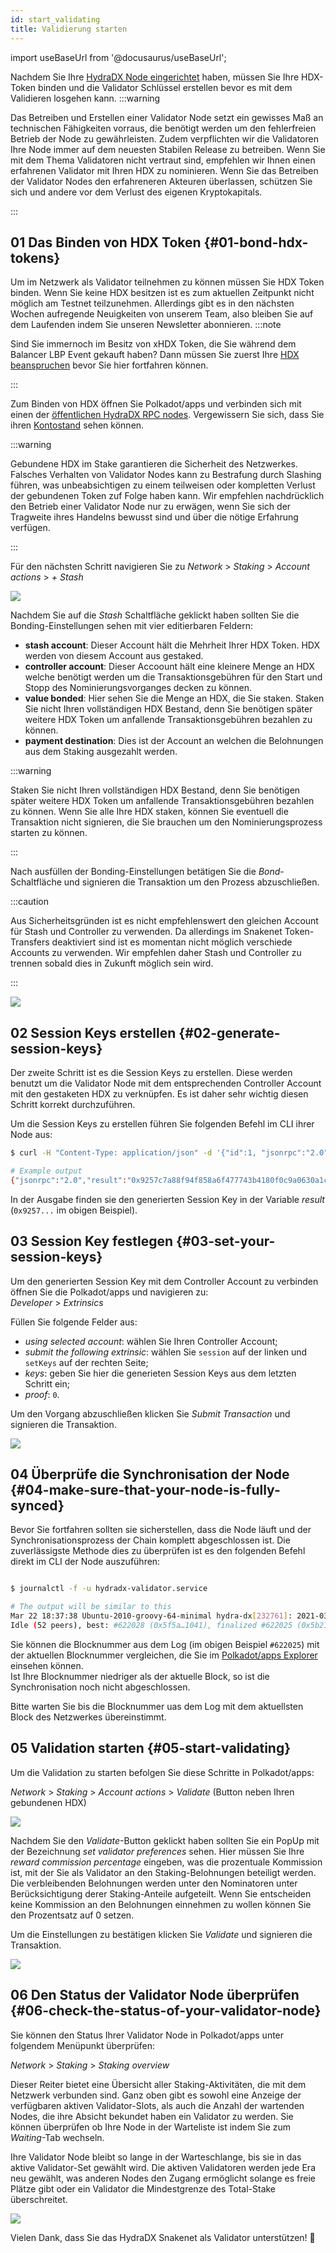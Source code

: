 ```yaml
---
id: start_validating 
title: Validierung starten
---
```


import useBaseUrl from '@docusaurus/useBaseUrl';

Nachdem Sie Ihre [HydraDX Node eingerichtet](/node_setup) haben, müssen Sie Ihre HDX-Token binden und die Validator Schlüssel erstellen bevor es mit dem Validieren losgehen kann.
:::warning

Das Betreiben und Erstellen einer Validator Node setzt ein gewisses Maß an technischen Fähigkeiten vorraus, die benötigt werden um den fehlerfreien Betrieb der Node zu gewährleisten. Zudem verpflichten wir die Validatoren Ihre Node immer auf dem neuesten Stabilen Release zu betreiben. Wenn Sie mit dem Thema Validatoren nicht vertraut sind, empfehlen wir Ihnen einen erfahrenen Validator mit Ihren HDX zu nominieren. Wenn Sie das Betreiben der Validator Nodes den erfahreneren Akteuren überlassen, schützen Sie sich und andere vor dem Verlust des eigenen Kryptokapitals.

:::

## 01 Das Binden von HDX Token {#01-bond-hdx-tokens}

Um im Netzwerk als Validator teilnehmen zu können müssen Sie HDX Token binden. Wenn Sie keine HDX besitzen ist es zum aktuellen Zeitpunkt nicht möglich am Testnet teilzunehmen. Allerdings gibt es in den nächsten Wochen aufregende Neuigkeiten von unserem Team, also bleiben Sie auf dem Laufenden indem Sie unseren Newsletter abonnieren.
:::note

Sind Sie immernoch im Besitz von xHDX Token, die Sie während dem Balancer LBP Event gekauft haben? Dann müssen Sie zuerst Ihre [HDX beanspruchen](/claim) bevor Sie hier fortfahren können.

:::

Zum Binden von HDX öffnen Sie Polkadot/apps und verbinden sich mit einen der [öffentlichen HydraDX RPC nodes](/polkadotjs_apps_public). Vergewissern Sie sich, dass Sie ihren [Kontostand](https://polkadot.js.org/apps/?rpc=wss%3A%2F%2Frpc-01.snakenet.hydradx.io#/accounts) sehen können.

:::warning

Gebundene HDX im Stake garantieren die Sicherheit des Netzwerkes. Falsches Verhalten von Validator Nodes kann zu Bestrafung durch Slashing führen, was unbeabsichtigen zu einem teilweisen oder kompletten  Verlust der gebundenen Token zuf Folge haben kann. Wir empfehlen nachdrücklich den Betrieb einer Validator Node nur zu erwägen, wenn Sie sich der Tragweite ihres Handelns bewusst sind und über die nötige Erfahrung verfügen.

:::

Für den nächsten Schritt navigieren Sie zu *Network* > *Staking* > *Account actions* > *+ Stash*

<div style={{textAlign: 'center'}}>
  <img src={useBaseUrl('/validator-guide/bond-hdx-1.png')} />
</div>

Nachdem Sie auf die *Stash* Schaltfläche geklickt haben sollten Sie die Bonding-Einstellungen sehen mit vier editierbaren Feldern:  

* **stash account**: Dieser Account hält die Mehrheit Ihrer HDX Token. HDX werden von diesem Account aus gestaked.  
* **controller account**: Dieser Accoount hält eine kleinere Menge an HDX welche benötigt werden um die Transaktionsgebühren für den Start und Stopp des Nominierungsvorganges decken zu können.  
* **value bonded**: Hier sehen Sie die Menge an HDX, die Sie staken. Staken Sie nicht Ihren vollständigen HDX Bestand, denn Sie benötigen später weitere HDX Token um anfallende Transaktionsgebühren bezahlen zu können.  
* **payment destination**: Dies ist der Account an welchen die Belohnungen aus dem Staking ausgezahlt werden.  

:::warning

Staken Sie nicht Ihren vollständigen HDX Bestand, denn Sie benötigen später weitere HDX Token um anfallende Transaktionsgebühren bezahlen zu können. Wenn Sie alle Ihre HDX staken, können Sie eventuell die Transaktion nicht signieren, die Sie brauchen um den Nominierungsprozess starten zu können.

:::

Nach ausfüllen der Bonding-Einstellungen betätigen Sie die _Bond_-Schaltfläche und signieren die Transaktion um den Prozess abzuschließen.

:::caution

Aus Sicherheitsgründen ist es nicht empfehlenswert den gleichen Account für Stash und Controller zu verwenden. Da allerdings im Snakenet Token-Transfers deaktiviert sind ist es momentan nicht möglich verschiede Accounts zu verwenden. Wir empfehlen daher Stash und Controller zu trennen sobald dies in Zukunft möglich sein wird.

:::

<div style={{textAlign: 'center'}}>
  <img src={useBaseUrl('/validator-guide/bond-hdx-2.png')} />
</div>

## 02 Session Keys erstellen {#02-generate-session-keys}

Der zweite Schritt ist es die Session Keys zu erstellen. Diese werden benutzt um die Validator Node mit dem entsprechenden Controller Account mit den gestaketen HDX zu verknüpfen. Es ist daher sehr wichtig diesen Schritt korrekt durchzuführen.  

Um die Session Keys zu erstellen führen Sie folgenden Befehl im CLI ihrer Node aus:  

```bash
$ curl -H "Content-Type: application/json" -d '{"id":1, "jsonrpc":"2.0", "method": "author_rotateKeys", "params":[]}' http://localhost:9933

# Example output
{"jsonrpc":"2.0","result":"0x9257c7a88f94f858a6f477743b4180f0c9a0630a1cea85c3f47dc6ca78e503767089bebe02b18765232ecd67b35a7fb18fc3027613840f27aca5a5cc300775391cf298af0f0e0342d0d0d873b1ec703009c6816a471c64b5394267c6fc583c31884ac83d9fed55d5379bbe1579601872ccc577ad044dd449848da1f830dd3e45","id":1}
```

In der Ausgabe finden sie den generierten Session Key in der Variable _result_ (`0x9257...` im obigen Beispiel).

## 03 Session Key festlegen {#03-set-your-session-keys}

Um den generierten Session Key mit dem Controller Account zu verbinden öffnen Sie die Polkadot/apps und navigieren zu:  
*Developer* > *Extrinsics*

Füllen Sie folgende Felder aus:  

* _using selected account_: wählen Sie Ihren Controller Account;  
* _submit the following extrinsic_: wählen Sie `session` auf der linken und `setKeys` auf der rechten Seite;  
* _keys_: geben Sie hier die generieten Session Keys aus dem letzten Schritt ein;  
* _proof_: `0`.  

Um den Vorgang abzuschließen klicken Sie  _Submit Transaction_ und signieren die Transaktion.

<div style={{textAlign: 'center'}}>
  <img src={useBaseUrl('/validator-guide/set-session-keys-1.png')} />
</div>

## 04 Überprüfe die Synchronisation der Node {#04-make-sure-that-your-node-is-fully-synced}

Bevor Sie fortfahren sollten sie sicherstellen, dass die Node läuft und der Synchronisationsprozess der Chain komplett abgeschlossen ist. Die zuverlässigste Methode dies zu überprüfen ist es den folgenden Befehl direkt im CLI der Node auszuführen:   

```bash

$ journalctl -f -u hydradx-validator.service

# The output will be similar to this
Mar 22 18:37:38 Ubuntu-2010-groovy-64-minimal hydra-dx[232761]: 2021-03-22 18:37:38  💤 
Idle (52 peers), best: #622028 (0x5f5a…1041), finalized #622025 (0x5b21…a746), ⬇ 9.1kiB/s ⬆ 6.1kiB/s

```

Sie können die Blocknummer aus dem Log (im obigen Beispiel `#622025`) mit der aktuellen Blocknummer vergleichen, die Sie im [Polkadot/apps Explorer](https://polkadot.js.org/apps/?rpc=wss%3A%2F%2Frpc-01.snakenet.hydradx.io#/explorer) einsehen können.  
Ist Ihre Blocknummer niedriger als der aktuelle Block, so ist die Synchronisation noch nicht abgeschlossen.  

Bitte warten Sie bis die Blocknummer uas dem Log mit dem aktuellsten Block des Netzwerkes übereinstimmt.  

## 05 Validation starten {#05-start-validating}

Um die Validation zu starten befolgen Sie diese Schritte in Polkadot/apps:  

*Network* > *Staking* > *Account actions* > *Validate* (Button neben Ihren gebundenen HDX)  

<div style={{textAlign: 'center'}}>
  <img src={useBaseUrl('/validator-guide/validate-1.png')} />
</div>

Nachdem Sie den *Validate*-Button geklickt haben sollten Sie ein PopUp mit der Bezeichnung *set validator preferences* sehen. Hier müssen Sie Ihre _reward commission percentage_ eingeben, was die prozentuale Kommission ist, mit der Sie als Validator an den Staking-Belohnungen beteiligt werden. Die verbleibenden Belohnungen werden unter den Nominatoren unter Berücksichtigung derer Staking-Anteile aufgeteilt. Wenn Sie entscheiden keine Kommission an den Belohnungen einnehmen zu wollen können Sie den Prozentsatz auf 0 setzen.    

Um die Einstellungen zu bestätigen klicken Sie *Validate* und signieren die Transaktion.  

<div style={{textAlign: 'center'}}>
  <img src={useBaseUrl('/validator-guide/validate-2.png')} />
</div>

## 06 Den Status der Validator Node überprüfen {#06-check-the-status-of-your-validator-node}

Sie können den Status Ihrer Validator Node in Polkadot/apps unter folgendem Menüpunkt überprüfen:  

*Network* > *Staking* > *Staking overview*

Dieser Reiter bietet eine Übersicht aller Staking-Aktivitäten, die mit dem Netzwerk verbunden sind. Ganz oben gibt es sowohl eine Anzeige der verfügbaren aktiven Validator-Slots, als auch die Anzahl der wartenden Nodes, die ihre Absicht bekundet haben ein Validator zu werden. Sie können überprüfen ob Ihre Node in der Warteliste ist indem Sie zum _Waiting_-Tab wechseln.  

Ihre Validator Node bleibt so lange in der Warteschlange, bis sie in das aktive Validator-Set gewählt wird. Die aktiven Validatoren werden jede Era neu gewählt, was anderen Nodes den Zugang ermöglicht solange es freie Plätze gibt oder ein Validator die Mindestgrenze des Total-Stake überschreitet.  

<div style={{textAlign: 'center'}}>
  <img src={useBaseUrl('/validator-guide/validate-3.png')} />
</div>

Vielen Dank, dass Sie das HydraDX Snakenet als Validator unterstützen! 🎉

